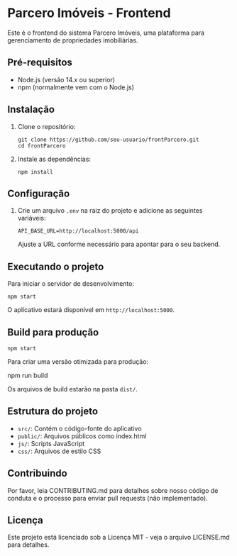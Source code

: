 # Parcero Imóveis - Frontend

Este é o frontend do sistema Parcero Imóveis, uma plataforma para gerenciamento de propriedades imobiliárias.

## Pré-requisitos

- Node.js (versão 14.x ou superior)
- npm (normalmente vem com o Node.js)

## Instalação

1. Clone o repositório:
   ```
   git clone https://github.com/seu-usuario/frontParcero.git
   cd frontParcero
   ```

2. Instale as dependências:
   ```
   npm install
   ```

## Configuração

1. Crie um arquivo `.env` na raiz do projeto e adicione as seguintes variáveis:
   ```
   API_BASE_URL=http://localhost:5000/api
   ```
   Ajuste a URL conforme necessário para apontar para o seu backend.

## Executando o projeto

Para iniciar o servidor de desenvolvimento:
```
npm start
```
O aplicativo estará disponível em `http://localhost:5000`.

## Build para produção
```
npm start
```
Para criar uma versão otimizada para produção:

npm run build

Os arquivos de build estarão na pasta `dist/`.

## Estrutura do projeto

- `src/`: Contém o código-fonte do aplicativo
- `public/`: Arquivos públicos como index.html
- `js/`: Scripts JavaScript
- `css/`: Arquivos de estilo CSS

## Contribuindo

Por favor, leia CONTRIBUTING.md para detalhes sobre nosso código de conduta e o processo para enviar pull requests (não implementado).

## Licença

Este projeto está licenciado sob a Licença MIT - veja o arquivo LICENSE.md para detalhes.
